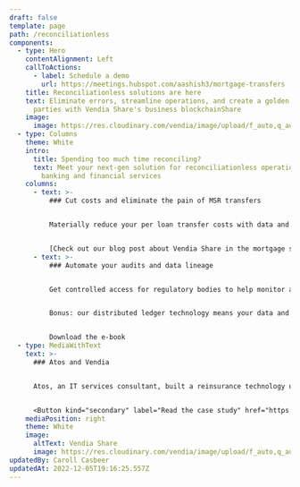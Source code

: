 ```yaml
---
draft: false
template: page
path: /reconciliationless
components:
  - type: Hero
    contentAlignment: Left
    callToActions:
      - label: Schedule a demo
        url: https://meetings.hubspot.com/aashish3/mortgage-transfers
    title: Reconciliationless solutions are here
    text: Eliminate errors, streamline operations, and create a golden record across
      parties with Vendia Share's business blockchainShare
    image:
      image: https://res.cloudinary.com/vendia/image/upload/f_auto,q_auto/c_fill,w_1200/v1669869725/housing_hp9nao.webp
  - type: Columns
    theme: White
    intro:
      title: Spending too much time reconciling?
      text: Meet your next-gen solution for reconciliationless operations across
        banking and financial services
    columns:
      - text: >-
          ### Cut costs and eliminate the pain of MSR transfers


          Materially reduce your per loan transfer costs with data and file automation. Free up your team's time with ledgered data and file workflows that reduce errors and preserve a golden record for all your loan servicing needs.


          [Check out our blog post about Vendia Share in the mortgage servicing industry](https://www.vendia.com/blog/fintech-innovation-mortgage-servicing)
      - text: >-
          ### Automate your audits and data lineage


          Get controlled access for regulatory bodies to help monitor and verify compliance.


          Bonus: our distributed ledger technology means your data and files are traceable. Gain confidence in knowing who changed what and when.


          Download the e-book
  - type: MediaWithText
    text: >-
      ### Atos and Vendia


      Atos, an IT services consultant, built a reinsurance technology using Vendia Share to provide a golden record across insurers.


      <Button kind="secondary" label="Read the case study" href="https://www.vendia.com/blog/atos-success-story" />
    mediaPosition: right
    theme: White
    image:
      altText: Vendia Share
      image: https://res.cloudinary.com/vendia/image/upload/f_auto,q_auto/c_fill,w_1200/v1666829792/user-images.githubusercontent.com..107442245..198142583-7df66b47-19d7-404f-a78e-8b0443f57804.png
updatedBy: Caroll Casbeer
updatedAt: 2022-12-05T19:16:25.557Z
---
```

